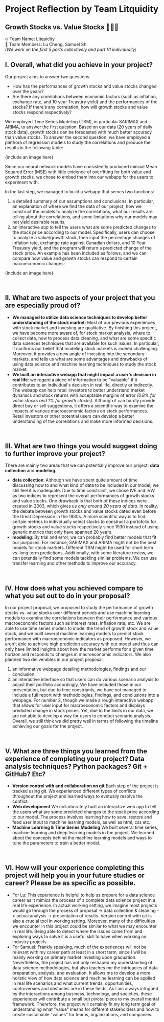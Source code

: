 # Project Reflection by Team Litquidity  
## Growth Stocks vs. Value Stocks :money_with_wings::money_with_wings::money_with_wings:
:fire: Team Name: Litquidity  
:rocket: Team Members: Lu Cheng, Samuel Shi  
*(We work on the first 5 parts collectively and part VI individually)*

## I. Overall, what did you achieve in your project? 
Our project aims to answer two questions:
- How has the performances of growth stocks and value stocks changed over the years?
- Are there any correlations between economic factors (such as inflation, exchange rate, and 10 year Treasury yield) and the performances of the stocks? If there's any correlation, how will growth stocks and value stocks respond respectively?

We employed Time Series Modeling (TSM), in particular SARIMAX and ARIMA, to answer the first question. Based on our data (20 years of daily stock data), growth stocks can be forecasted with much better accuracy than value stocks. To answer the second question, we have employed a plethora of regression models to study the correlations and produce the results in the following table:

{include an image here}

Since our neural network models have consistently produced mininal Mean Squared Error (MSE) with little evidence of overfitting for both value and growth stocks, we chose to embed them into our webapp for the users to experiment with. 

In the last step, we managed to build a webapp that serves two functions:
1. a detailed summary of our assumptions and conclusions. In particular, an explanation of where we find the data of our project, how we construct the models to analyze the correlations, what our results are telling about the correlations, and some limitations why our models may not yield desirable results;
2. an interactive app to tell the users what are some predicted changes to the stock price according to our model. Specifically, users can choose to analyze a value/growth stock, then input the percentage changes of inflation rate, exchange rate against Canadian dollars, and 10 Year Treausry yield, and the program will return a predicted change of the stock price. An example has been included as follows, and we can compare how value and growth stocks can respond to certain macroeconomic changes:

{include an image here}

<br>

## II. What are two aspects of your project that you are especially proud of? 
- **We managed to utilize data science techniques to develop better understanding of the stock market**: Most of our previous experiences with stock market and investing are qualitative. By finishing this project, we have become more aware of, for stock market analysis, where to collect data, how to process data cleaning, and what are some specific data sciences techniques that are available for such issues. In particular, it confirms our belief that modeling stock markets is indeed challenging. Moreover, it provides a new angle of investing into the secondary markets, and tells us what are some advantages and drawbacks of using data science and machine learning techniques to study the stock market. 
- **We built an interactive webapp that might impact a user's decision in real life**: we regard a piece of information to be "valuable" if it contributes to an individual's decision in real life, directly or indirectly. The webapp can help retail investors to better understand market dynamics and stock returns with acceptable margins of error *(0.8% for value stocks and 1% for growth stocks)*. Although it can hardly provide direct buy or sell suggestions, it offers a scientific way to examine the impacts of various macroeconomic factors on stock performances. Retail investors or other potential users can develop a better understanding of the correlations and make more informed decisions. 

<br>

## III. What are two things you would suggest doing to further improve your project?
There are mainly two areas that we can potentially improve our project: **data collection** and **modeling**.
- **data collection**: Although we have spent quite amount of time discussing how to and what kind of data to be included in our model, we still feel it is inadequate. Due to time constraint, we chose IVE and IVW as two indices to represent the overall performances of growth stocks and value stocks. One drawback is that both of these indices were created in 2003, which gives us *only around 20 years of data*. In reality, the debate between growth stocks and value stocks dated even before the Great Depression in the 1930s. A more scientific way is to find certain metrics to individually select stocks to construct a portofolio for growth stocks and value stocks respectively since 1930 instead of using generic metrics that only have spanned 20 years. 
- **modeling**: By trial and error, we can probably find better models that fit our purposes. For instance, SARIMAX and ARIMA might not be the best models for stock markets. Different TSM might be used for short term vs. long term predictions. Additionally, with some literature review, we can potentially find some models tackling similar problems. We can use transfer learning and other methods to improve our accuracy. 

<br>

## IV. How does what you achieved compare to what you set out to do in your proposal? 
In our project proposal, we proposed to study the performance of growth stocks vs. value stocks over different periods and use machine learning models to examine the correlations between their performance and various macroeconomic factors such as interest rates, inflation rate, etc. We are able to use time series models to model the trend of growth stock and value stock, and we built several machine learning models to predict stock performance with macroeconomic indicators as proposed. However, we aren't able to achieve high prediction accuracy with our model and thus can only have limited insights about how the market performs for a given time horizon and responds to changes in macroeconomic indicators. 
We also planned two deliverables in our project proposal.
1. an informative webpage detailing methodologies, findings and our conclusion. 
2. an interactive interface so that users can do various scenario analysis to adjust their portfolio accordingly. 
We have included those in our presentation, but due to time constriants, we have not managed to include a full report with methodologies, findings, and conclusions into a webpage. For number 2, though we made a rough interactive webapp that allows for user input for macroeconomic factors and displays predicted change in stock prices. Yet, due to the limits in our data, we are not able to develop a way for users to conduct scenario analysis.
Overall, we still think we did pretty well in terms of following the timeline achieving our goals for the project. 

<br>

## V. What are three things you learned from the experience of completing your project? Data analysis techniques? Python packages? Git + GitHub? Etc? 
<!--- We learned many useful skills through this project, from project management, communication and presentation skills, to version control (github), data base management, data visualization,  machine learning modeling and webdesign-->
- **Version control with and collaboration on git** Each step of the project is tracked using git. We experienced different types of conflicts throughout the project and learned ways to evetually resolve the conflict. 
- **Web development** We collarborately built an interactive web app to tell the users what are some predicted changes to the stock price according to our model. The process involves learning how to save, restore and feed user input to machine learning models, as well as html, css etc. 
- **Machine Learning & Time Series Modeling** We built several time series, machine learning and deep learning models in the project. We learned about the concepts behind the machine learning models and ways to tune the parameters to train a better model. 

<br>

## VI. How will your experience completing this project will help you in your future studies or career? Please be as specific as possible. 
- For Lu: This experience is helpful to help us prepare for a data science career as it mimics the process of a complete data science project in a real life experience. In actual working setting, we imagine most projects would go through the process of proposal -> data collection & cleaning -> actual analysis -> presentation of results. Version control with git is also a crucial tool in working setting. Moreover, many of the difficulties we encounter in this project could be similar to what we may encounter in real life. Being able to detect where the issues come from and exploring ways to solve it is a useful skill to have when working on industry projects. 
- For Samuel: Frankly speaking, much of the experiences will not be relevant with my career path at least in a short term, since I will be mainly working on primary market investing upon graduation. Nevertheless, the project has not only reshaped my understanding of data science methodologies, but also teaches me the intricacies of data preparation, analysis, and evaluation. It allows me to develop a more holistic view of how data science and machine learning can be applied in real life scenarios and what current trends, opportunities, controversies and obstacles are in these fields. As I am always intrigued by the interactions among business, technology, and societies, these experiences will contribute a small but pivotal piece to my overall mental framework. Therefore, the project will certainly fit my long term goal of understanding what "value" means for different stakeholders and how to create sustainable "values" for teams, organizations, and companies. 
